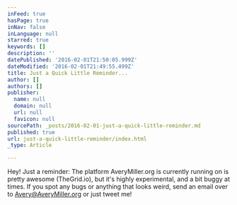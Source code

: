 ```yaml
---
inFeed: true
hasPage: true
inNav: false
inLanguage: null
starred: true
keywords: []
description: ''
datePublished: '2016-02-01T21:50:05.999Z'
dateModified: '2016-02-01T21:49:55.499Z'
title: Just a Quick Little Reminder...
author: []
authors: []
publisher:
  name: null
  domain: null
  url: null
  favicon: null
sourcePath: _posts/2016-02-01-just-a-quick-little-reminder.md
published: true
url: just-a-quick-little-reminder/index.html
_type: Article

---
```

Hey! Just a reminder: The platform AveryMiller.org is currently running on is pretty awesome (TheGrid.io), but it's highly experimental, and a bit buggy at times. If you spot any bugs or anything that looks weird, send an email over to Avery@AveryMiller.org or just tweet me!